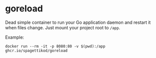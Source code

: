 # goreload
Dead simple container to run your Go application daemon and restart it when files change. Just mount your project root to `/app`.

Example:
```
docker run --rm -it -p 8080:80 -v $(pwd):/app ghcr.io/spagettikod/goreload
```
